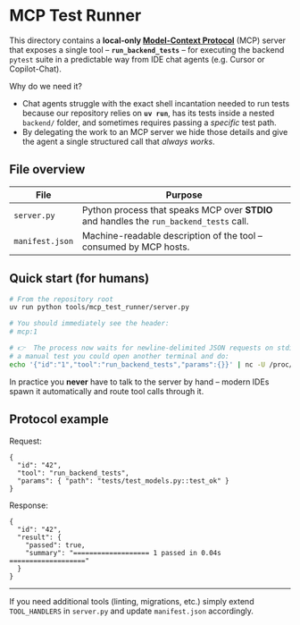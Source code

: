 # MCP Test Runner

This directory contains a **local‐only [Model-Context Protocol](https://github.com/model-context)** (MCP) server that exposes a
single tool – **`run_backend_tests`** – for executing the backend `pytest`
suite in a predictable way from IDE chat agents (e.g. Cursor or Copilot-Chat).

Why do we need it?

* Chat agents struggle with the exact shell incantation needed to run tests
  because our repository relies on **`uv run`**, has its tests inside a nested
  `backend/` folder, and sometimes requires passing a *specific* test path.
* By delegating the work to an MCP server we hide those details and give the
  agent a single structured call that *always works*.

## File overview

| File | Purpose |
|------|---------|
| `server.py` | Python process that speaks MCP over **STDIO** and handles the `run_backend_tests` call. |
| `manifest.json` | Machine-readable description of the tool – consumed by MCP hosts. |

## Quick start (for humans)

```bash
# From the repository root
uv run python tools/mcp_test_runner/server.py

# You should immediately see the header:
# mcp:1

# 👉  The process now waits for newline-delimited JSON requests on stdin.  For
# a manual test you could open another terminal and do:
echo '{"id":"1","tool":"run_backend_tests","params":{}}' | nc -U /proc/$(pgrep -f mcp_test_runner)/fd/0
```

In practice you **never** have to talk to the server by hand – modern IDEs
spawn it automatically and route tool calls through it.

## Protocol example

Request:

```jsonc
{
  "id": "42",
  "tool": "run_backend_tests",
  "params": { "path": "tests/test_models.py::test_ok" }
}
```

Response:

```jsonc
{
  "id": "42",
  "result": {
    "passed": true,
    "summary": "=================== 1 passed in 0.04s ==================="
  }
}
```

---

If you need additional tools (linting, migrations, etc.) simply extend
`TOOL_HANDLERS` in `server.py` and update `manifest.json` accordingly.
